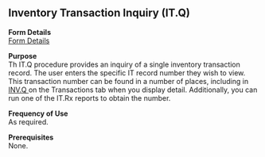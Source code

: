 ##  Inventory Transaction Inquiry (IT.Q)

<PageHeader />

**Form Details**  
[ Form Details ](IT-Q-1/README.md)   

**Purpose**  
Th IT.Q procedure provides an inquiry of a single inventory transaction record. The user enters the specific IT record number they wish to view. This transaction number can be found in a number of places, including in [ INV.Q ](../../../../rover/AP-OVERVIEW/AP-ENTRY/AP-E/AP-E-1/CURRENCY-CONTROL/SO-E/SO-E-2/INV-Q) on the Transactions tab when you display detail. Additionally, you can run one of the IT.Rx reports to obtain the number. 

**Frequency of Use**  
As required.

**Prerequisites**  
None.

<badge text= "Version 8.10.57" vertical="middle" />

<PageFooter />